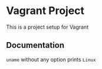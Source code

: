 # Vagrant Project

This is a project setup for Vagrant

## Documentation

`uname` without any option prints `Linux`
